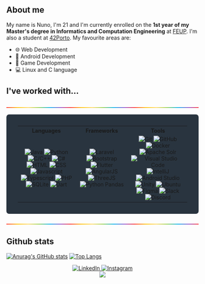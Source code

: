 ## **About me**


My name is Nuno, I'm 21 and I'm currently enrolled on the **1st year of my Master's degree in Informatics and Computation Engineering** at [FEUP](https://sigarra.up.pt/feup/pt/web_page.inicial). I'm also a student at [42Porto](https://www.42porto.com/). My favourite areas are:
- 🌐 Web Development
- 📱 Android Development
- 👾 Game Development
- 💻 Linux and C language

## **I've worked with...**

<img src="rainbow_strip.png">

<table style="background-color:#29343F;padding:30px;border-radius:7px;">
	<tr>
		<th> Languages </th>
		<th> Frameworks </th>
		<th> Tools </th>
	</tr>
	<tr>
		<td align=center>
			<img src="https://img.shields.io/badge/-Java-DD7700?style=for-the-badge" alt="Java">
			<img src="https://img.shields.io/badge/-Python-blue?style=for-the-badge&logo=Python&logoColor=FFFFFF" alt="Python">
			<img src="https://img.shields.io/badge/-C/C++-00AAFF?style=for-the-badge&logo=C&logoColor=FFFFFF" alt="C/C++">
			<img src="https://img.shields.io/badge/-C%23-00AAFF?style=for-the-badge&logo=C Sharp&logoColor=FFFFFF" alt="C#">
			<img src="https://img.shields.io/badge/HTML-FF751B?style=for-the-badge&logo=HTML5&logoColor=FFFFFF" alt="HTML">
			<img src="https://img.shields.io/badge/CSS-00DDFF?style=for-the-badge&logo=CSS3&logoColor=FFFFFF" alt="CSS">
			<img src="https://img.shields.io/badge/Javascript-FFAB00?style=for-the-badge&logo=Javascript&logoColor=FFFFFF" alt="Javascript">
			<img src="https://img.shields.io/badge/Typescript-0088AA?style=for-the-badge&logo=TypeScript&logoColor=FFFFFF" alt="Typescript">
			<img src="https://img.shields.io/badge/PHP-AA77EE?style=for-the-badge&logo=PHP&logoColor=FFFFFF" alt="PHP">
			<img src="https://img.shields.io/badge/SQLite-orange?style=for-the-badge&logo=SQLite&logoColor=FFFFFF" alt="SQLite">
			<img src="https://img.shields.io/badge/Dart-00BB88?style=for-the-badge&logo=Dart&logoColor=FFFFFF" alt="Dart">
		</td>
		<td align=center>
			<img src="https://img.shields.io/badge/Laravel-F85835?style=for-the-badge&logo=Laravel&logoColor=FFFFFF" alt="Laravel">
			<img src="https://img.shields.io/badge/Bootstrap-C635F8?style=for-the-badge&logo=Bootstrap&logoColor=FFFFFF" alt="Bootstrap">
			<img src="https://img.shields.io/badge/Flutter-00DDFF?style=for-the-badge&logo=Flutter&logoColor=FFFFFF" alt="Flutter">
			<img src="https://img.shields.io/badge/Angular-DD0000?style=for-the-badge&logo=Angular&logoColor=FFFFFF" alt="AngularJS">
			<img src="https://img.shields.io/badge/ThreeJS-FFFFFF?style=for-the-badge&logo=Three.js&logoColor=000000" alt="ThreeJS">
			<img src="https://img.shields.io/badge/Pandas-150458?style=for-the-badge&logo=pandas&logoColor=FFFFFF" alt="Python Pandas">
		</td>
		<td align=center>
			<img src="https://img.shields.io/badge/Git-FF5500?style=for-the-badge&logo=Git&logoColor=FFFFFF" alt="Git">
			<img src="https://img.shields.io/badge/GitHub-000000?style=for-the-badge&logo=GitHub&logoColor=FFFFFF" alt="GitHub">
			<img src="https://img.shields.io/badge/Docker-2496ED?style=for-the-badge&logo=Docker&logoColor=FFFFFF" alt="Docker">
			<img src="https://img.shields.io/badge/Solr-D9411E?style=for-the-badge&logo=apachesolr&logoColor=FFFFFF" alt="Apache Solr">
			<img src="https://img.shields.io/badge/Visual Studio Code-5555FF?style=for-the-badge&logo=Visual Studio Code&logoColor=FFFFFF" alt="Visual Studio Code">
			<img src="https://img.shields.io/badge/IntelliJ-DD1100?style=for-the-badge&logo=IntelliJ IDEA&logoColor=FFFFFF" alt="IntelliJ">
			<img src="https://img.shields.io/badge/Android Studio-00BB77?style=for-the-badge&logo=Android Studio&logoColor=FFFFFF" alt="Android Studio">
			<img src="https://img.shields.io/badge/Unity-4B4B4B?style=for-the-badge&logo=Unity&logoColor=FFFFFF" alt="Unity">
			<img src="https://img.shields.io/badge/Ubuntu-orange?style=for-the-badge&logo=Ubuntu&logoColor=FFFFFF" alt="Ubuntu">
			<img src="https://img.shields.io/badge/Figma-purple?style=for-the-badge&logo=Figma&logoColor=FFFFFF" alt="Figma">
			<img src="https://img.shields.io/badge/Slack-74D126?style=for-the-badge&logo=Slack&logoColor=FFFFFF" alt="Slack">
			<img src="https://img.shields.io/badge/Discord-5053FF?style=for-the-badge&logo=Discord&logoColor=FFFFFF" alt="Discord">
		</td>
	</tr>
</table>

<!-- <img src="https://img.shields.io/badge/-Assembly-lightgrey?style=for-the-badge&logo=AssemblyScript&logoColor=FFFFFF" alt="Assembly">
<img src="https://img.shields.io/badge/Prolog-AADD?style=for-the-badge" alt="Prolog">
<img src="https://img.shields.io/badge/Haskell-AA00DD?style=for-the-badge&logo=Haskell&logoColor=FFFFFF" alt="Haskell"> -->


<img src="rainbow_strip.png">

## **Github stats**
[![Anurag's GitHub stats](https://github-readme-stats.vercel.app/api?style=for-the-badge&username=Nuno-Jesus&count_private=true&show_icons=true&theme=transparent&hide_border=true&text_color=FFFFFF)](https://github.com/anuraghazra/github-readme-stats)
[![Top Langs](https://github-readme-stats.vercel.app/api/top-langs/?style=for-the-badge&username=Nuno-Jesus&layout=compact&theme=transparent&hide_border=true&text_color=FFFFFF)](https://github.com/anuraghazra/github-readme-stats)

<div align="center">
	<a href="https://www.linkedin.com/in/nuno-jesus-588027232/">
		<img src="https://img.shields.io/badge/-Visit my LinkedIn-2975FE?style=for-the-badge&logo=LinkedIn&logoColor=FFFFFF" alt="LinkedIn">
	</a>
	<a href="https://www.instagram.com/nunomiguel533/?style=for-the-badge&hl=pt">
		<img src="https://img.shields.io/badge/-Check my Instagram-FF628B?style=for-the-badge&logo=Instagram&logoColor=FFFFFF" alt="Instagram">
	</a>
</div>

<div align=center>
	</a>
	  <img src="https://komarev.com/ghpvc/?username=Nuno-Jesus&style=for-the-badge&color=red"></a>
	</a>
</div>
